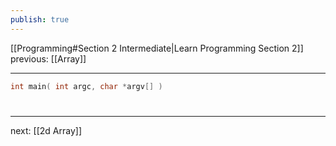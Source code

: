 ```yaml
---
publish: true
---
```

[[Programming#Section 2 Intermediate|Learn Programming Section 2]]  previous: [[Array]]   

---

```cpp
int main( int argc, char *argv[] )
```




# 
----
next: [[2d Array]] 